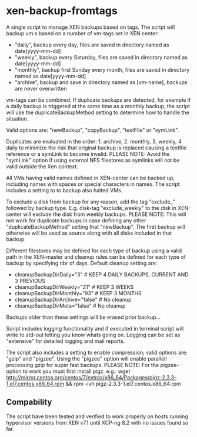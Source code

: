 # xen-backup-fromtags
A single script to manage XEN backups based on tags. The script will backup vm:s based on a number of vm-tags set in XEN center:
* "daily", backup every day, files are saved in directory named as date[yyyy-mm-dd]
* "weekly", backup every Saturday, files are saved in directory named as date[yyyy-mm-dd]
* "monthly", backup first Sunday every month, files are saved in directory named as date[yyyy-mm-dd]
* "archive", backup and save in directory named as [vm-name], backups are never overwritten

vm-tags can be combined; If duplicate backups are detected, for example if a daily 
backup is triggered at the same time as a monthly backup, the script will use the 
duplicateBackupMethod setting to determine how to handle the situation.

Valid options are: "newBackup", "copyBackup", "textFile" or "symLink".

Duplicates are evaluated in the order: 1. archive, 2. monthly, 3, weekly, 4 daily to 
minimize the risk that original backup is replaced causing a textfile reference or a
symLink to become invalid. PLEASE NOTE: Avoid the "symLink" option if using external 
NFS filestores as symlinks will not be valid outside the Xen context.

All VMs having valid names defined in XEN-center can be backed up, including names with spaces or special 
characters in names. The script includes a setting to to backup also halted VMs.

To exclude a disk from backup for any reason, add the tag "exclude_" followed by backup
type. E.g. disk-tag "exclude_weekly" to the disk in XEN-center will exclude the disk 
from weekly backups. PLEASE NOTE: This will not work for duplicate backups in case 
defining any other "duplicateBackupMethod" setting that "newBackup". The first backup
will otherwise will be used as source along with all disks included in that backup.

Different filestores may be defined for each type of backup using a valid path in the XEN-master and cleanup rules can 
be defined for each type of backup by specifying nbr of days. Default cleanup setting are:
* cleanupBackupDirDaily="3"		# KEEP 4 DAILY BACKUPS, CURRENT AND 3 PREVIOUS
* cleanupBackupDirWeekly="21"		# KEEP 3 WEEKS
* cleanupBackupDirMonthly="93"	# KEEP 3 MONTHS
* cleanupBackupDirArchive="false"	# No cleanup
* cleanupBackupDirMeta="false"	# No cleanup

Backups older than these settings will be erased prior backup...

Script includes logging functionality and if executed in terminal script will write to std-out letting you know whats going on. 
Logging can be set as "extensive" for detailed logging and mail reports.

The script also includes a setting to enable compression; valid options are: "gzip" and "pigzee". Using the "pigzee" option will enable 
parallell processing gzip for super fast backups. PLEASE NOTE: For the pigzee-option to work you must first install pigz. e.g.:
wget http://mirror.centos.org/centos/7/extras/x86_64/Packages/pigz-2.3.3-1.el7.centos.x86_64.rpm && rpm -ivh pigz-2.3.3-1.el7.centos.x86_64.rpm


## Compability
The script have been tested and verified to work properly on hosts running hypervisor versions from XEN v7.1 until XCP-ng 8.2 with no issues found so far.
